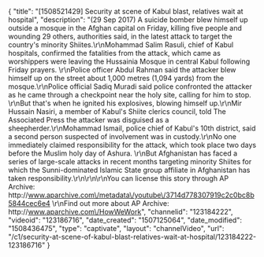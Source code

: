 {
    "title": "[1508521429] Security at scene of Kabul blast, relatives wait at hospital",
    "description": "(29 Sep 2017) A suicide bomber blew himself up outside a mosque in the Afghan capital on Friday, killing five people and wounding 29 others, authorities said, in the latest attack to target the country's minority Shiites.\r\nMohammad Salim Rasuli, chief of Kabul hospitals, confirmed the fatalities from the attack, which came as worshippers were leaving the Hussainia Mosque in central Kabul following Friday prayers. \r\nPolice officer Abdul Rahman said the attacker blew himself up on the street about 1,000 metres (1,094 yards) from the mosque.\r\nPolice official Sadiq Muradi said police confronted the attacker as he came through a checkpoint near the holy site, calling for him to stop. \r\nBut that's when he ignited his explosives, blowing himself up.\r\nMir Hussain Nasiri, a member of Kabul's Shiite clerics council, told The Associated Press the attacker was disguised as a sheepherder.\r\nMohammad Ismail, police chief of Kabul's 10th district, said a second person suspected of involvement was in custody.\r\nNo one immediately claimed responsibility for the attack, which took place two days before the Muslim holy day of Ashura. \r\nBut Afghanistan has faced a series of large-scale attacks in recent months targeting minority Shiites for which the Sunni-dominated Islamic State group affiliate in Afghanistan has taken responsibility.\r\n\r\n\r\nYou can license this story through AP Archive: http:\/\/www.aparchive.com\/metadata\/youtube\/3714d778307919c2c0bc8b5844cec6e4 \r\nFind out more about AP Archive: http:\/\/www.aparchive.com\/HowWeWork",
    "channelid": "123184222",
    "videoid": "123186716",
    "date_created": "1507125064",
    "date_modified": "1508436475",
    "type": "captivate",
    "layout": "channelVideo",
    "url": "\/c1\/security-at-scene-of-kabul-blast-relatives-wait-at-hospital\/123184222-123186716"
}